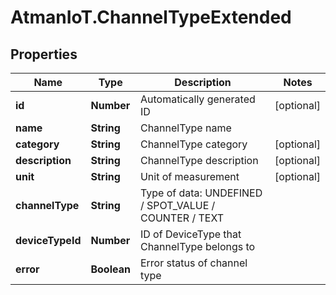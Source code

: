 # AtmanIoT.ChannelTypeExtended

## Properties

Name | Type | Description | Notes
------------ | ------------- | ------------- | -------------
**id** | **Number** | Automatically generated ID | [optional] 
**name** | **String** | ChannelType name | 
**category** | **String** | ChannelType category | [optional] 
**description** | **String** | ChannelType description | [optional] 
**unit** | **String** | Unit of measurement | [optional] 
**channelType** | **String** | Type of data: UNDEFINED / SPOT_VALUE / COUNTER / TEXT | 
**deviceTypeId** | **Number** | ID of DeviceType that ChannelType belongs to | 
**error** | **Boolean** | Error status of channel type | 


